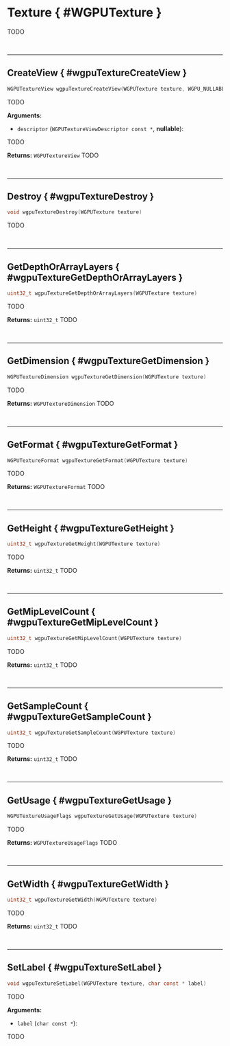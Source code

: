 

# Texture { #WGPUTexture }


TODO




<br/><!-- poor man's styling, just for the demo before we use a non default theme -->
***

## CreateView { #wgpuTextureCreateView }

```C
WGPUTextureView wgpuTextureCreateView(WGPUTexture texture, WGPU_NULLABLE WGPUTextureViewDescriptor const * descriptor)
```


TODO




**Arguments:**


 - `descriptor` (`WGPUTextureViewDescriptor const *`, **nullable**):


TODO






**Returns:** `WGPUTextureView` 
TODO





<br/><!-- poor man's styling, just for the demo before we use a non default theme -->
***

## Destroy { #wgpuTextureDestroy }

```C
void wgpuTextureDestroy(WGPUTexture texture)
```


TODO








<br/><!-- poor man's styling, just for the demo before we use a non default theme -->
***

## GetDepthOrArrayLayers { #wgpuTextureGetDepthOrArrayLayers }

```C
uint32_t wgpuTextureGetDepthOrArrayLayers(WGPUTexture texture)
```


TODO






**Returns:** `uint32_t` 
TODO





<br/><!-- poor man's styling, just for the demo before we use a non default theme -->
***

## GetDimension { #wgpuTextureGetDimension }

```C
WGPUTextureDimension wgpuTextureGetDimension(WGPUTexture texture)
```


TODO






**Returns:** `WGPUTextureDimension` 
TODO





<br/><!-- poor man's styling, just for the demo before we use a non default theme -->
***

## GetFormat { #wgpuTextureGetFormat }

```C
WGPUTextureFormat wgpuTextureGetFormat(WGPUTexture texture)
```


TODO






**Returns:** `WGPUTextureFormat` 
TODO





<br/><!-- poor man's styling, just for the demo before we use a non default theme -->
***

## GetHeight { #wgpuTextureGetHeight }

```C
uint32_t wgpuTextureGetHeight(WGPUTexture texture)
```


TODO






**Returns:** `uint32_t` 
TODO





<br/><!-- poor man's styling, just for the demo before we use a non default theme -->
***

## GetMipLevelCount { #wgpuTextureGetMipLevelCount }

```C
uint32_t wgpuTextureGetMipLevelCount(WGPUTexture texture)
```


TODO






**Returns:** `uint32_t` 
TODO





<br/><!-- poor man's styling, just for the demo before we use a non default theme -->
***

## GetSampleCount { #wgpuTextureGetSampleCount }

```C
uint32_t wgpuTextureGetSampleCount(WGPUTexture texture)
```


TODO






**Returns:** `uint32_t` 
TODO





<br/><!-- poor man's styling, just for the demo before we use a non default theme -->
***

## GetUsage { #wgpuTextureGetUsage }

```C
WGPUTextureUsageFlags wgpuTextureGetUsage(WGPUTexture texture)
```


TODO






**Returns:** `WGPUTextureUsageFlags` 
TODO





<br/><!-- poor man's styling, just for the demo before we use a non default theme -->
***

## GetWidth { #wgpuTextureGetWidth }

```C
uint32_t wgpuTextureGetWidth(WGPUTexture texture)
```


TODO






**Returns:** `uint32_t` 
TODO





<br/><!-- poor man's styling, just for the demo before we use a non default theme -->
***

## SetLabel { #wgpuTextureSetLabel }

```C
void wgpuTextureSetLabel(WGPUTexture texture, char const * label)
```


TODO




**Arguments:**


 - `label` (`char const *`):


TODO






